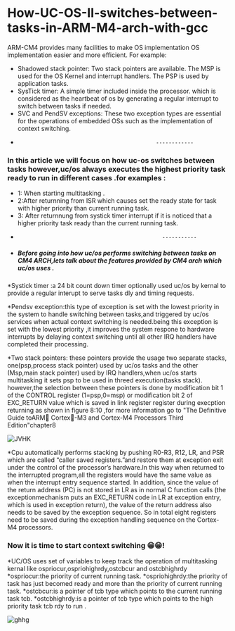 # How-UC-OS-II-switches-between-tasks-in-ARM-M4-arch-with-gcc
ARM-CM4 provides many facilities to make OS implementation OS implementation easier
and more efficient. For example: 
* Shadowed stack pointer: Two stack pointers are available. The MSP is used
for the OS Kernel and interrupt handlers. The PSP is used by application
tasks.
* SysTick timer: A simple timer included inside the processor. which is considered as 
the heartbeat of os by generating a regular interrupt to switch between tasks if needed.
* SVC and PendSV exceptions: These two exception types are essential for the
operations of embedded OSs such as the implementation of context
switching.
*                                                 ------------
### In this article we will focus on how uc-os switches between tasks however,uc/os always executes the highest priority task ready to run in  different cases .for examples :
* 1: When starting multitasking .
* 2:After returnning from ISR which causes set the ready state for task with higher priority than current running task.
* 3: After returnnung from systick timer interrupt if it is noticed that a higher priority task ready than the current running task.
*                                                   -----------
* ##### Before going into how uc/os performs switching between tasks on CM4 ARCH,lets talk about the features provided by CM4 arch which uc/os uses .

*Systick timer :a 24 bit count down timer optionally used uc/os by kernal to provide a regular interupt to serve tasks dly and timing requests.

*Pendsv exception:this type of exception is set with the lowest priority in the system to handle switching between tasks,and triggered by uc/os services when actual context switching is needed.being this exception is set with the lowest priority ,it improves the system respone to hardware interrupts by delaying context switching until all other IRQ handlers have completed their processing.

*Two stack pointers: these pointers provide the usage two separate stacks, one(psp,process stack pointer) used by uc/os tasks and the other (Msp,main stack pointer) used by IRQ handlers,when uc/os starts multitasking it sets psp to be used in threed execution(tasks stack). however,the selection between these pointers is done by modification bit 1 of the CONTROL register (1=psp,0=msp) or modification bit 2 of EXC_RETURN value which is saved in link register register during execption returning as shown in figure 8:10 ,for more information go to "The Definitive Guide toARM Cortex-M3 and Cortex-M4 Processors Third Edition"chapter8


![JVHK](https://user-images.githubusercontent.com/60859162/78461444-3cdf6980-76c9-11ea-96a9-79dd91360137.PNG)

*Cpu automatically performs stacking by pushing R0-R3, R12, LR, and PSR which are called “caller saved registers.”and restore them at exception exit under the control of the processor’s hardware.In this way when returned to the interrupted program,all the registers would have the same value as when the interrupt entry sequence started. In addition, since the value of the return address (PC) is not stored in LR as in normal C function calls (the exceptionmechanism puts an EXC_RETURN code in LR at exception entry, which is used in
exception return), the value of the return address also needs to be saved by the exception sequence. So in total eight registers need to be saved during the exception handling sequence on the  Cortex-M4 processors.

### Now it is time to start context switching 😁😁!
*UC/OS uses set of variables to keep track the operation of multitasking kernal like ospriocur,ospriohighrdy,ostcbcur and ostcbhighrdy
*ospriocur:the priority of current running task.
*ospriohighrdy:the priority of task has just becomed ready and more than the priority of current running task.
*ostcbcur:is a pointer of tcb type which points to the current running task tcb.
*ostcbhighrdy:is a pointer of tcb type which points to the high priority task tcb rdy to run .

![ghhg](https://user-images.githubusercontent.com/60859162/78461986-2687dc80-76ce-11ea-9c16-c416e6ff952f.PNG)








